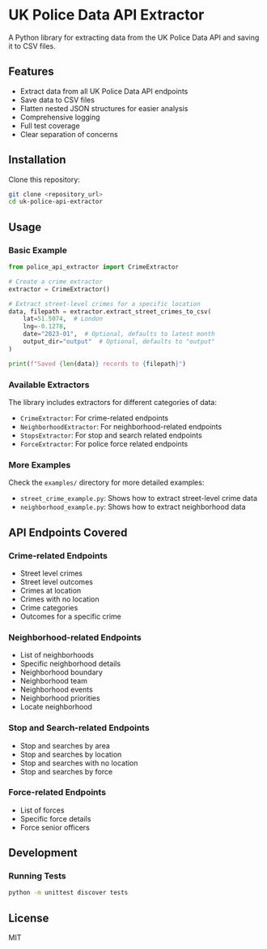 # UK Police Data API Extractor

A Python library for extracting data from the UK Police Data API and saving it to CSV files.

## Features

- Extract data from all UK Police Data API endpoints
- Save data to CSV files
- Flatten nested JSON structures for easier analysis
- Comprehensive logging
- Full test coverage
- Clear separation of concerns

## Installation

Clone this repository:

```bash
git clone <repository_url>
cd uk-police-api-extractor
```

## Usage

### Basic Example

```python
from police_api_extractor import CrimeExtractor

# Create a crime extractor
extractor = CrimeExtractor()

# Extract street-level crimes for a specific location
data, filepath = extractor.extract_street_crimes_to_csv(
    lat=51.5074,  # London
    lng=-0.1278,
    date="2023-01",  # Optional, defaults to latest month
    output_dir="output"  # Optional, defaults to "output"
)

print(f"Saved {len(data)} records to {filepath}")
```

### Available Extractors

The library includes extractors for different categories of data:

- `CrimeExtractor`: For crime-related endpoints
- `NeighborhoodExtractor`: For neighborhood-related endpoints
- `StopsExtractor`: For stop and search related endpoints
- `ForceExtractor`: For police force related endpoints

### More Examples

Check the `examples/` directory for more detailed examples:

- `street_crime_example.py`: Shows how to extract street-level crime data
- `neighborhood_example.py`: Shows how to extract neighborhood data

## API Endpoints Covered

### Crime-related Endpoints

- Street level crimes
- Street level outcomes
- Crimes at location
- Crimes with no location
- Crime categories
- Outcomes for a specific crime

### Neighborhood-related Endpoints

- List of neighborhoods
- Specific neighborhood details
- Neighborhood boundary
- Neighborhood team
- Neighborhood events
- Neighborhood priorities
- Locate neighborhood

### Stop and Search-related Endpoints

- Stop and searches by area
- Stop and searches by location
- Stop and searches with no location
- Stop and searches by force

### Force-related Endpoints

- List of forces
- Specific force details
- Force senior officers

## Development

### Running Tests

```bash
python -m unittest discover tests
```

## License

MIT
